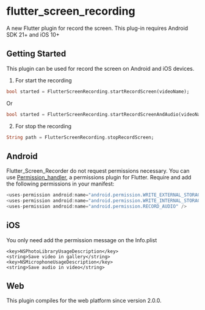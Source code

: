 # flutter_screen_recording

A new Flutter plugin for record the screen. This plug-in requires Android SDK 21+ and iOS 10+



## Getting Started

This plugin can be used for record the screen on Android and iOS devices.

1) For start the recording

```dart
bool started = FlutterScreenRecording.startRecordScreen(videoName);
```
Or

```dart
bool started = FlutterScreenRecording.startRecordScreenAndAudio(videoName);
```

2) For stop the recording

```dart
String path = FlutterScreenRecording.stopRecordScreen;
```

## Android

Flutter_Screen_Recorder do not request permissions necessary. You can use [Permission_handler](https://pub.dev/packages/permission_handler), a permissions plugin for Flutter.
Require and add the following permissions in your manifest:

```java
<uses-permission android:name="android.permission.WRITE_EXTERNAL_STORAGE" />
<uses-permission android:name="android.permission.WRITE_INTERNAL_STORAGE" />
<uses-permission android:name="android.permission.RECORD_AUDIO" />
```

## iOS

You only need add the permission message on the Info.plist 

	<key>NSPhotoLibraryUsageDescription</key>
	<string>Save video in gallery</string>
	<key>NSMicrophoneUsageDescription</key>
	<string>Save audio in video</string>
	
## Web
This plugin compiles for the web platform since version 2.0.0.


